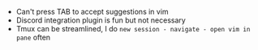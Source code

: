 - Can't press TAB to accept suggestions in vim
- Discord integration plugin is fun but not necessary
- Tmux can be streamlined, I do `new session - navigate - open vim in pane` often
